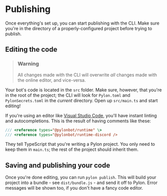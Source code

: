 # Publishing

Once everything's set up, you can start publishing with the CLI. Make sure you're in the directory of a properly-configured project before trying to publish.

## Editing the code

> ### Warning
>
> All changes made with the CLI will overwrite _all_ changes made with the online editor, and vice-versa.

Your bot's code is located in the `src` folder. Make sure, however, that you're in the root of the project; the CLI will look for `Pylon.toml` and `PylonSecrets.toml` in the _current_ directory. Open up `src/main.ts` and start editing!

If you're using an editor like [Visual Studio Code](https://code.visualstudio.com), you'll have instant linting and autocompletions. This is the result of having comments like these:

```ts
/// <reference types="@pylonbot/runtime" \>
/// <reference types="@pylonbot/runtime-discord />
```

They tell TypeScript that you're writing a Pylon project. You only need to keep them in `main.ts`; the rest of the project should inherit them.

## Saving and publishing your code

Once you're done editing, you can run `pylon publish`. This will build your project into a bundle - see `dist/bundle.js` - and send it off to Pylon. Error messages will be shown too, if you don't have a fancy code editor.
